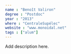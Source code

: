 ```yaml
---
name : "Benoît Valiron"
degree : "Postdoc"
year : "2013"
where : "CentraleSupélec"
website : "www.monoidal.net"
tags : ["alum"]
---
```

Add description here.
